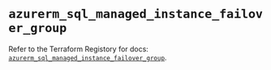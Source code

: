 # `azurerm_sql_managed_instance_failover_group`

Refer to the Terraform Registory for docs: [`azurerm_sql_managed_instance_failover_group`](https://registry.terraform.io/providers/hashicorp/azurerm/3.69.0/docs/resources/sql_managed_instance_failover_group).
